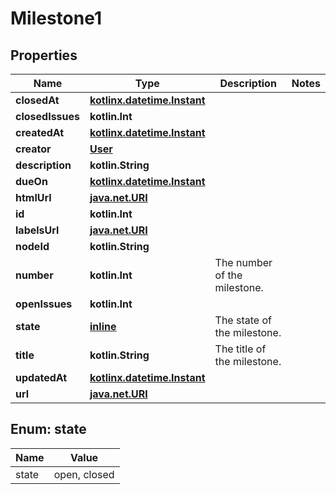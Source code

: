 
# Milestone1

## Properties
Name | Type | Description | Notes
------------ | ------------- | ------------- | -------------
**closedAt** | [**kotlinx.datetime.Instant**](kotlinx.datetime.Instant.md) |  | 
**closedIssues** | **kotlin.Int** |  | 
**createdAt** | [**kotlinx.datetime.Instant**](kotlinx.datetime.Instant.md) |  | 
**creator** | [**User**](User.md) |  | 
**description** | **kotlin.String** |  | 
**dueOn** | [**kotlinx.datetime.Instant**](kotlinx.datetime.Instant.md) |  | 
**htmlUrl** | [**java.net.URI**](java.net.URI.md) |  | 
**id** | **kotlin.Int** |  | 
**labelsUrl** | [**java.net.URI**](java.net.URI.md) |  | 
**nodeId** | **kotlin.String** |  | 
**number** | **kotlin.Int** | The number of the milestone. | 
**openIssues** | **kotlin.Int** |  | 
**state** | [**inline**](#State) | The state of the milestone. | 
**title** | **kotlin.String** | The title of the milestone. | 
**updatedAt** | [**kotlinx.datetime.Instant**](kotlinx.datetime.Instant.md) |  | 
**url** | [**java.net.URI**](java.net.URI.md) |  | 


<a id="State"></a>
## Enum: state
Name | Value
---- | -----
state | open, closed



